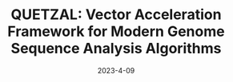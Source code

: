 ---
title: "QUETZAL: Vector Acceleration Framework for Modern Genome Sequence Analysis Algorithms"
collection: publications
permalink: /publication/2024-04-QUETZAL
venue: 'ISCA 2024'
date: 2023-4-09
paperurl: 'https://people.inf.ethz.ch/omutlu/pub/QUETZAL_isca24.pdf'
authors: Julian Pavon, Ivan Vargas Valdivieso, Carlos Rojas, Cesar Hernandez, Mehmet Aslan, Roger Figueras, Yichao Yuan, Joël Lindegger, Mohammed Alser, Francesc Moll, Santiago Marco-Sola, Oguz Ergin, Nishil Talati, Onur Mutlu, Osman Unsal, Mateo Valero, Adrian Cristal
---
